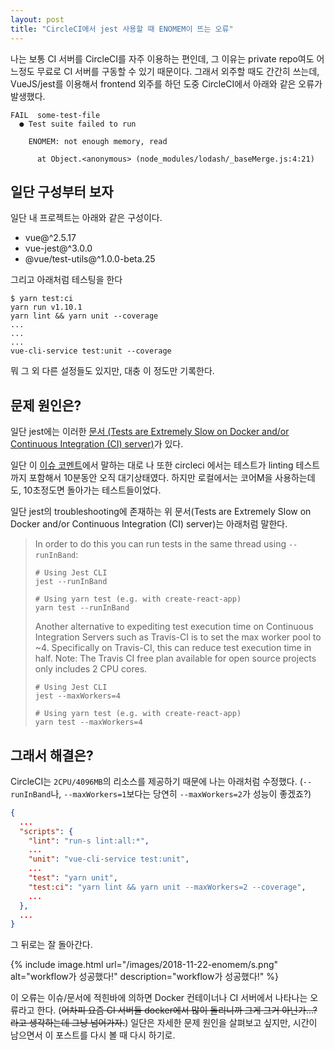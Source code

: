 ```yaml
---
layout: post
title: "CircleCI에서 jest 사용할 때 ENOMEM이 뜨는 오류"
---
```


나는 보통 CI 서버를 CircleCI를 자주 이용하는 편인데, 그 이유는 private repo여도 어느정도 무료로 CI 서버를 구동할 수 있기 때문이다. 그래서 외주할 때도 간간히 쓰는데, VueJS/jest를 이용해서 frontend 외주를 하던 도중 CircleCI에서 아래와 같은 오류가 발생했다.

```
FAIL  some-test-file
  ● Test suite failed to run

    ENOMEM: not enough memory, read

      at Object.<anonymous> (node_modules/lodash/_baseMerge.js:4:21)
```

## 일단 구성부터 보자

일단 내 프로젝트는 아래와 같은 구성이다.

* vue@^2.5.17
* vue-jest@^3.0.0
* @vue/test-utils@^1.0.0-beta.25

그리고 아래처럼 테스팅을 한다

```shell
$ yarn test:ci
yarn run v1.10.1
yarn lint && yarn unit --coverage
...
...
...
vue-cli-service test:unit --coverage
```

뭐 그 외 다른 설정들도 있지만, 대충 이 정도만 기록한다.

## 문제 원인은?

일단 jest에는 이러한 [문서 (Tests are Extremely Slow on Docker and/or Continuous Integration (CI) server)](https://jestjs.io/docs/en/troubleshooting.html#tests-are-extremely-slow-on-docker-and-or-continuous-integration-ci-server)가 있다.

일단 이 [이슈 코멘트](https://github.com/facebook/jest/issues/1524#issuecomment-262366820)에서 말하는 대로 나 또한 circleci 에서는 테스트가 linting 테스트까지 포함해서 10분동안 오직 대기상태였다. 하지만 로컬에서는 코어M을 사용하는데도, 10초정도면 돌아가는 테스트들이었다.

일단 jest의 troubleshooting에 존재하는 위 문서(Tests are Extremely Slow on Docker and/or Continuous Integration (CI) server)는 아래처럼 말한다.

> In order to do this you can run tests in the same thread using `--runInBand`:
>
> ```shell
> # Using Jest CLI
> jest --runInBand
>
> # Using yarn test (e.g. with create-react-app)
> yarn test --runInBand
> ```
>
> Another alternative to expediting test execution time on Continuous Integration Servers such as Travis-CI is to set the max worker pool to ~4. Specifically on Travis-CI, this can reduce test execution time in half. Note: The Travis CI free plan available for open source projects only includes 2 CPU cores.
>
> ```shell
> # Using Jest CLI
> jest --maxWorkers=4
>
> # Using yarn test (e.g. with create-react-app)
> yarn test --maxWorkers=4
> ```

## 그래서 해결은?

CircleCI는 `2CPU/4096MB`의 리소스를 제공하기 때문에 나는 아래처럼 수정했다. (`--runInBand`나, `--maxWorkers=1`보다는 당연히 `--maxWorkers=2`가 성능이 좋겠죠?)

```json
{
  ...
  "scripts": {
    "lint": "run-s lint:all:*",
    ...
    "unit": "vue-cli-service test:unit",
    ...
    "test": "yarn unit",
    "test:ci": "yarn lint && yarn unit --maxWorkers=2 --coverage",
    ...
  },
  ...
}
```

그 뒤로는 잘 돌아간다.

{% include image.html url="/images/2018-11-22-enomem/s.png" alt="workflow가 성공했다!" description="workflow가 성공했다!" %}

이 오류는 이슈/문서에 적힌바에 의하면 Docker 컨테이너나 CI 서버에서 나타나는 오류라고 한다. (~~어차피 요즘 CI 서버들 docker에서 많이 돌리니까 그게 그거 아닌가...? 라고 생각하는데 그냥 넘어가자.~~) 일단은 자세한 문제 원인을 살펴보고 싶지만, 시간이 남으면서 이 포스트를 다시 볼 때 다시 하기로.
